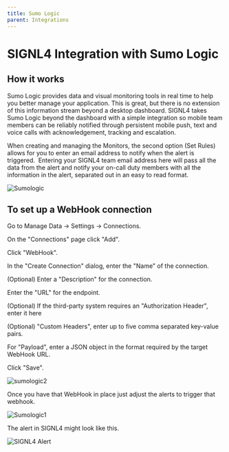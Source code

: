 ```yaml
---
title: Sumo Logic
parent: Integrations
---
```


# SIGNL4 Integration with Sumo Logic

## How it works

Sumo Logic provides data and visual monitoring tools in real time to help you better manage your application. This is great, but there is no extension of this information stream beyond a desktop dashboard. SIGNL4 takes Sumo Logic beyond the dashboard with a simple integration so mobile team members can be reliably notified through persistent mobile push, text and voice calls with acknowledgement, tracking and escalation.

When creating and managing the Monitors, the second option (Set Rules) allows for you to enter an email address to notify when the alert is triggered.  Entering your SIGNL4 team email address here will pass all the data from the alert and notify your on-call duty members with all the information in the alert, separated out in an easy to read format.

![Sumologic](sumologic3.png)

## To set up a WebHook connection

Go to Manage Data -> Settings -> Connections.

On the "Connections" page click "Add".

Click "WebHook".

In the "Create Connection" dialog, enter the "Name" of the connection.

(Optional) Enter a "Description" for the connection.

Enter the "URL" for the endpoint.

(Optional) If the third-party system requires an "Authorization Header", enter it here

(Optional) "Custom Headers", enter up to five comma separated key-value pairs.

For "Payload", enter a JSON object in the format required by the target WebHook URL.

Click "Save".

![sumologic2](sumologic2.png)

Once you have that WebHook in place just adjust the alerts to trigger that webhook.

![Sumologic1](sumologic1.png)

The alert in SIGNL4 might look like this.

![SIGNL4 Alert](signl4-alert.png)
